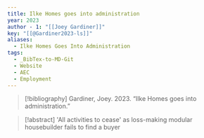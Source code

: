 ```yaml
---
title: Ilke Homes goes into administration
year: 2023
author - 1: "[[Joey Gardiner]]"
key: "[[@Gardiner2023-ls]]"
aliases:
  - Ilke Homes Goes Into Administration
tags:
  - _BibTex-to-MD-Git
  - Website
  - AEC
  - Employment
---
```


> [!bibliography]
> Gardiner, Joey. 2023. “Ilke Homes goes into administration.” 

> [!abstract]
> 'All activities to cease' as loss-making modular housebuilder fails to find a buyer
